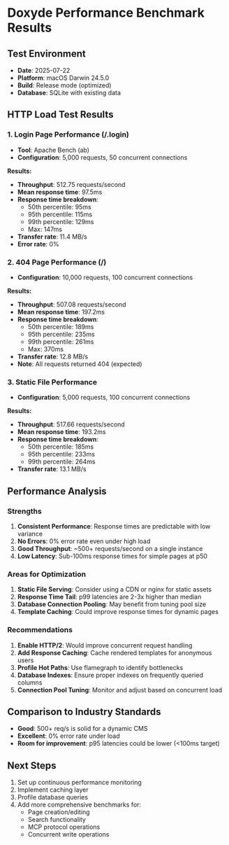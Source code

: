# Doxyde Performance Benchmark Results

## Test Environment
- **Date**: 2025-07-22
- **Platform**: macOS Darwin 24.5.0
- **Build**: Release mode (optimized)
- **Database**: SQLite with existing data

## HTTP Load Test Results

### 1. Login Page Performance (/.login)
- **Tool**: Apache Bench (ab)
- **Configuration**: 5,000 requests, 50 concurrent connections

**Results:**
- **Throughput**: 512.75 requests/second
- **Mean response time**: 97.5ms
- **Response time breakdown**:
  - 50th percentile: 95ms
  - 95th percentile: 115ms
  - 99th percentile: 129ms
  - Max: 147ms
- **Transfer rate**: 11.4 MB/s
- **Error rate**: 0%

### 2. 404 Page Performance (/)
- **Configuration**: 10,000 requests, 100 concurrent connections

**Results:**
- **Throughput**: 507.08 requests/second
- **Mean response time**: 197.2ms
- **Response time breakdown**:
  - 50th percentile: 189ms
  - 95th percentile: 235ms
  - 99th percentile: 261ms
  - Max: 370ms
- **Transfer rate**: 12.8 MB/s
- **Note**: All requests returned 404 (expected)

### 3. Static File Performance
- **Configuration**: 5,000 requests, 100 concurrent connections

**Results:**
- **Throughput**: 517.66 requests/second
- **Mean response time**: 193.2ms
- **Response time breakdown**:
  - 50th percentile: 185ms
  - 95th percentile: 233ms
  - 99th percentile: 264ms
- **Transfer rate**: 13.1 MB/s

## Performance Analysis

### Strengths
1. **Consistent Performance**: Response times are predictable with low variance
2. **No Errors**: 0% error rate even under high load
3. **Good Throughput**: ~500+ requests/second on a single instance
4. **Low Latency**: Sub-100ms response times for simple pages at p50

### Areas for Optimization
1. **Static File Serving**: Consider using a CDN or nginx for static assets
2. **Response Time Tail**: p99 latencies are 2-3x higher than median
3. **Database Connection Pooling**: May benefit from tuning pool size
4. **Template Caching**: Could improve response times for dynamic pages

### Recommendations
1. **Enable HTTP/2**: Would improve concurrent request handling
2. **Add Response Caching**: Cache rendered templates for anonymous users
3. **Profile Hot Paths**: Use flamegraph to identify bottlenecks
4. **Database Indexes**: Ensure proper indexes on frequently queried columns
5. **Connection Pool Tuning**: Monitor and adjust based on concurrent load

## Comparison to Industry Standards
- **Good**: 500+ req/s is solid for a dynamic CMS
- **Excellent**: 0% error rate under load
- **Room for improvement**: p95 latencies could be lower (<100ms target)

## Next Steps
1. Set up continuous performance monitoring
2. Implement caching layer
3. Profile database queries
4. Add more comprehensive benchmarks for:
   - Page creation/editing
   - Search functionality
   - MCP protocol operations
   - Concurrent write operations
